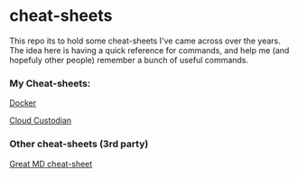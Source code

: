 # cheat-sheets

This repo its to hold some cheat-sheets I've came across over the years.
The idea here is having a quick reference for commands, and help me (and hopefuly other people) remember a bunch of useful commands.

### My Cheat-sheets:

[Docker](https://github.com/gmagella-aws/cheat-sheets/blob/master/cloud-custodian.md)

[Cloud Custodian](https://github.com/gmagella-aws/cheat-sheets/blob/master/cloud-custodian.md)

### Other cheat-sheets (3rd party)

[Great MD cheat-sheet](https://github.com/adam-p/markdown-here/wiki/Markdown-Cheatsheet)